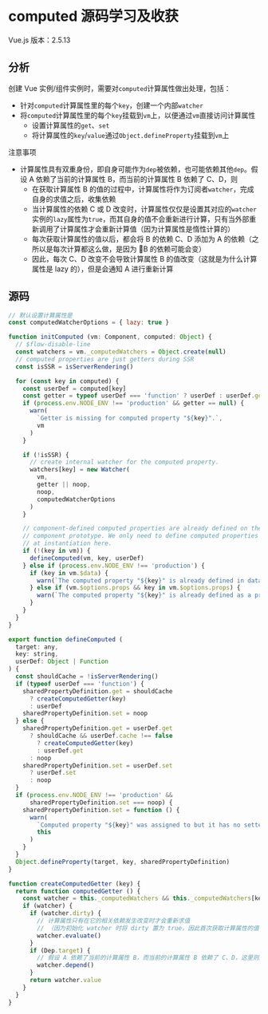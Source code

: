 # computed 源码学习及收获

Vue.js 版本：2.5.13

## 分析

创建 Vue 实例/组件实例时，需要对`computed`计算属性做出处理，包括：

- 针对`computed`计算属性里的每个`key`，创建一个内部`watcher`
- 将`computed`计算属性里的每个`key`挂载到`vm`上，以便通过`vm`直接访问计算属性
    - 设置计算属性的`get`、`set`
    - 将计算属性的`key`/`value`通过`Object.defineProperty`挂载到`vm`上


注意事项
- 计算属性具有双重身份，即自身可能作为`dep`被依赖，也可能依赖其他`dep`。假设 A 依赖了当前的计算属性 B，而当前的计算属性 B 依赖了 C、D，则
    - 在获取计算属性 B 的值的过程中，计算属性将作为订阅者`watcher`，完成自身的求值之后，收集依赖
    - 当计算属性的依赖 C 或 D 改变时，计算属性仅仅是设置其对应的`watcher`实例的`lazy`属性为`true`，而其自身的值不会重新进行计算，只有当外部重新调用了计算属性才会重新计算值（因为计算属性是惰性计算的）
    - 每次获取计算属性的值以后，都会将 B 的依赖 C、D 添加为 A 的依赖（之所以是每次计算都这么做，是因为 B 的依赖可能会变）
    - 因此，每次 C、D 改变不会导致计算属性 B 的值改变（这就是为什么计算属性是 lazy 的），但是会通知 A 进行重新计算


## 源码

```js
// 默认设置计算属性是
const computedWatcherOptions = { lazy: true }

function initComputed (vm: Component, computed: Object) {
  // $flow-disable-line
  const watchers = vm._computedWatchers = Object.create(null)
  // computed properties are just getters during SSR
  const isSSR = isServerRendering()

  for (const key in computed) {
    const userDef = computed[key]
    const getter = typeof userDef === 'function' ? userDef : userDef.get
    if (process.env.NODE_ENV !== 'production' && getter == null) {
      warn(
        `Getter is missing for computed property "${key}".`,
        vm
      )
    }

    if (!isSSR) {
      // create internal watcher for the computed property.
      watchers[key] = new Watcher(
        vm,
        getter || noop,
        noop,
        computedWatcherOptions
      )
    }

    // component-defined computed properties are already defined on the
    // component prototype. We only need to define computed properties defined
    // at instantiation here.
    if (!(key in vm)) {
      defineComputed(vm, key, userDef)
    } else if (process.env.NODE_ENV !== 'production') {
      if (key in vm.$data) {
        warn(`The computed property "${key}" is already defined in data.`, vm)
      } else if (vm.$options.props && key in vm.$options.props) {
        warn(`The computed property "${key}" is already defined as a prop.`, vm)
      }
    }
  }
}

export function defineComputed (
  target: any,
  key: string,
  userDef: Object | Function
) {
  const shouldCache = !isServerRendering()
  if (typeof userDef === 'function') {
    sharedPropertyDefinition.get = shouldCache
      ? createComputedGetter(key)
      : userDef
    sharedPropertyDefinition.set = noop
  } else {
    sharedPropertyDefinition.get = userDef.get
      ? shouldCache && userDef.cache !== false
        ? createComputedGetter(key)
        : userDef.get
      : noop
    sharedPropertyDefinition.set = userDef.set
      ? userDef.set
      : noop
  }
  if (process.env.NODE_ENV !== 'production' &&
      sharedPropertyDefinition.set === noop) {
    sharedPropertyDefinition.set = function () {
      warn(
        `Computed property "${key}" was assigned to but it has no setter.`,
        this
      )
    }
  }
  Object.defineProperty(target, key, sharedPropertyDefinition)
}

function createComputedGetter (key) {
  return function computedGetter () {
    const watcher = this._computedWatchers && this._computedWatchers[key]
    if (watcher) {
      if (watcher.dirty) {
        // 计算属性只有在它的相关依赖发生改变时才会重新求值
        // （因为初始化 watcher 时将 dirty 置为 true，因此首次获取计算属性的值也会进行求值）
        watcher.evaluate()
      }
      if (Dep.target) {
        // 假设 A 依赖了当前的计算属性 B，而当前的计算属性 B 依赖了 C、D，这里则是将 C、D 添加为 A 的依赖
        watcher.depend()
      }
      return watcher.value
    }
  }
}
```